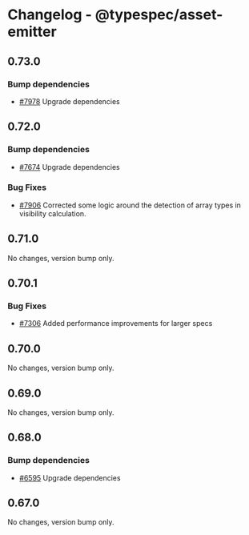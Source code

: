 # Changelog - @typespec/asset-emitter

## 0.73.0

### Bump dependencies

- [#7978](https://github.com/microsoft/typespec/pull/7978) Upgrade dependencies


## 0.72.0

### Bump dependencies

- [#7674](https://github.com/microsoft/typespec/pull/7674) Upgrade dependencies

### Bug Fixes

- [#7906](https://github.com/microsoft/typespec/pull/7906) Corrected some logic around the detection of array types in visibility calculation.


## 0.71.0

No changes, version bump only.

## 0.70.1

### Bug Fixes

- [#7306](https://github.com/microsoft/typespec/pull/7306) Added performance improvements for larger specs


## 0.70.0

No changes, version bump only.

## 0.69.0

No changes, version bump only.

## 0.68.0

### Bump dependencies

- [#6595](https://github.com/microsoft/typespec/pull/6595) Upgrade dependencies




## 0.67.0

No changes, version bump only.
